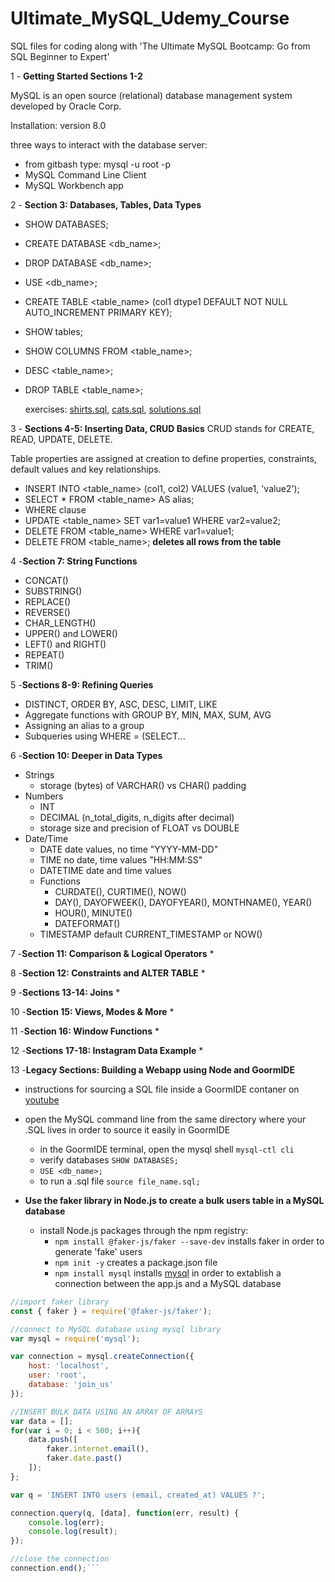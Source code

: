 # Ultimate_MySQL_Udemy_Course

SQL files for coding along with 'The Ultimate MySQL Bootcamp: Go from SQL Beginner to Expert'

1 - **Getting Started Sections 1-2**

MySQL is an open source (relational) database management system developed by Oracle Corp.

  Installation: version 8.0

  three ways to interact with the database server:
  - from gitbash type:  mysql -u root -p
  - MySQL Command Line Client 
  - MySQL Workbench app

2 - **Section 3: Databases, Tables, Data Types**

* SHOW DATABASES;
* CREATE DATABASE <db_name>;
* DROP DATABASE <db_name>;
* USE <db_name>;
* CREATE TABLE <table_name> (col1 dtype1 DEFAULT NOT NULL AUTO_INCREMENT PRIMARY KEY);
* SHOW tables;
* SHOW COLUMNS FROM <table_name>;
* DESC <table_name>;
* DROP TABLE <table_name>;
  
  exercises: [shirts.sql](/queries/shirts.sql), [cats.sql](/queries/cats.sql), [solutions.sql](/queries/solutions.sql)

3 - **Sections 4-5: Inserting Data, CRUD Basics**
CRUD stands for CREATE, READ, UPDATE, DELETE.

Table properties are assigned at creation to define properties, constraints, default values and key relationships.  

* INSERT INTO <table_name> (col1, col2) VALUES (value1, 'value2');
* SELECT * FROM <table_name> AS alias;
* WHERE clause
* UPDATE <table_name> SET var1=value1 WHERE var2=value2;
* DELETE FROM <table_name> WHERE var1=value1;
* DELETE FROM <table_name>;  **deletes all rows from the table**

4 -**Section 7: String Functions**

* CONCAT()
* SUBSTRING()
* REPLACE()
* REVERSE()
* CHAR_LENGTH()
* UPPER() and LOWER()
* LEFT() and RIGHT()
* REPEAT()
* TRIM()

5 -**Sections 8-9: Refining Queries**
* DISTINCT, ORDER BY, ASC, DESC, LIMIT, LIKE
* Aggregate functions with GROUP BY, MIN, MAX, SUM, AVG
* Assigning an alias to a group
* Subqueries using WHERE = (SELECT...

6 -**Section 10: Deeper in Data Types**
* Strings
	* storage (bytes) of VARCHAR() vs CHAR() padding
* Numbers
	* INT
	* DECIMAL (n_total_digits, n_digits after decimal)
	* storage size and precision of FLOAT vs DOUBLE
* Date/Time
	* DATE date values, no time "YYYY-MM-DD"
 	* TIME no date, time values "HH:MM:SS"
  	* DATETIME date and time values
  	* Functions
  		* CURDATE(), CURTIME(), NOW()
	  	* DAY(), DAYOFWEEK(), DAYOFYEAR(), MONTHNAME(), YEAR()
  		* HOUR(), MINUTE()
		* DATEFORMAT()
  	* TIMESTAMP default CURRENT_TIMESTAMP or NOW()
  	  
7 -**Section 11: Comparison & Logical Operators**
* 

8 -**Section 12: Constraints and ALTER TABLE**
* 

9 -**Sections 13-14: Joins**
* 

10 -**Section 15: Views, Modes & More**
* 

11 -**Section 16: Window Functions**
* 

12 -**Sections 17-18: Instagram Data Example**
* 

13 -**Legacy Sections: Building a Webapp using Node and GoormIDE**
* instructions for sourcing a SQL file inside a GoormIDE contaner on [youtube](https://www.youtube.com/watch?v=DjhthBTXvXg)
* open the MySQL command line from the same directory where your .SQL lives in order to source it easily in GoormIDE
  * in the GoormIDE terminal, open the mysql shell `mysql-ctl cli`
  * verify databases `SHOW DATABASES;`
  * `USE <db_name>;`
  * to run a .sql file `source file_name.sql;`

* **Use the faker library in Node.js to create a bulk users table in a MySQL database**
  * install Node.js packages through the npm registry:
    * `npm install @faker-js/faker --save-dev` installs faker in order to generate 'fake' users
    * `npm init -y` creates a package.json file
    * `npm install mysql` installs [mysql](https://github.com/mysqljs/mysql) in order to extablish a connection between the app.js and a MySQL database

``` js
//import faker library
const { faker } = require('@faker-js/faker');

//connect to MySQL database using mysql library
var mysql = require('mysql');

var connection = mysql.createConnection({
	host: 'localhost',
	user: 'root',
	database: 'join_us'	
});

//INSERT BULK DATA USING AN ARRAY OF ARRAYS
var data = [];
for(var i = 0; i < 500; i++){
	data.push([
		faker.internet.email(),
		faker.date.past()
	]);
};

var q = 'INSERT INTO users (email, created_at) VALUES ?';

connection.query(q, [data], function(err, result) {
	console.log(err);
	console.log(result);
});

//close the connection
connection.end();```

